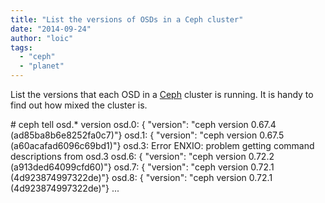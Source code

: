 ```yaml
---
title: "List the versions of OSDs in a Ceph cluster"
date: "2014-09-24"
author: "loic"
tags: 
  - "ceph"
  - "planet"
---
```


List the versions that each OSD in a [Ceph](http://ceph.com/) cluster is running. It is handy to find out how mixed the cluster is.

\# ceph tell osd.\* version
osd.0: { "version": "ceph version 0.67.4 (ad85ba8b6e8252fa0c7)"}
osd.1: { "version": "ceph version 0.67.5 (a60acafad6096c69bd1)"}
osd.3: Error ENXIO: problem getting command descriptions from osd.3
osd.6: { "version": "ceph version 0.72.2 (a913ded64099cfd60)"}
osd.7: { "version": "ceph version 0.72.1 (4d923874997322de)"}
osd.8: { "version": "ceph version 0.72.1 (4d923874997322de)"}
...
